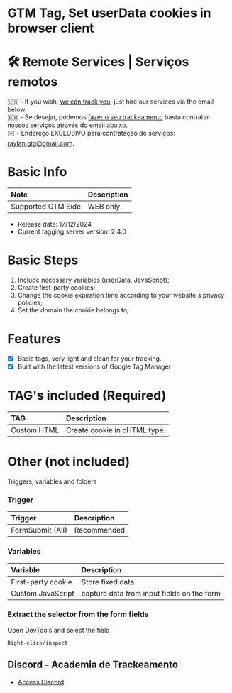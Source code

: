 # GTM Tag, Set userData cookies in browser client

# 🛠️ Remote Services | Serviços remotos

🇺🇸 - If you wish, [we can track you](https://academiadetrackeamento.com.br), just hire our services via the email below.
<br>
🇧🇷 - Se desejar, podemos [fazer o seu trackeamento](https://academiadetrackeamento.com.br) basta contratar nossos serviços através do email abaixo.
<br>
✉️ - Endereço EXCLUSIVO para contratação de serviços: raylan.gig@gmail.com.



# Basic Info

Note|Description
:----|:----
Supported GTM Side|WEB only.

- Release date: 17/12/2024
- Current tagging server version: 2.4.0

# Basic Steps

1. Include necessary variables (userData, JavaScript);
2. Create first-party cookies;
3. Change the cookie expiration time according to your website's privacy policies;
4. Set the domain the cookie belongs to;

# Features
- [x] Basic tags, very light and clean for your tracking.
- [x] Built with the latest versions of Google Tag Manager

# TAG's included (**Required**)

TAG|Description
:----|:----
Custom HTML|Create cookie in cHTML type.

# Other (not included)

Triggers, variables and folders

### Trigger
Trigger|Description
:----|:----
FormSubmit (All)|Recommended

### Variables
Variable|Description
:----|:----
First-party cookie|Store fixed data
Custom JavaScript|capture data from input fields on the form

### Extract the selector from the form fields

Open DevTools and select the field
```
Right-click/inspect
```


## Discord - Academia de Trackeamento
- [Access Discord](https://discord.gg/GTzGmKNFy8)
